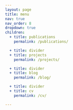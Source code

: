 ```yaml
---
layout: page
title: menu
nav: true
nav_order: 8
dropdown: true
children:
  + title: publications
    permalink: /publications/

  + title: divider
  + title: projects
    permalink: /projects/

  + title: divider
  + title: blog
    permalink: /blog/

  + title: divider
  + title: cv
    permalink: /cv/

---
```

